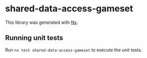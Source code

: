 # shared-data-access-gameset

This library was generated with [Nx](https://nx.dev).

## Running unit tests

Run `nx test shared-data-access-gameset` to execute the unit tests.
